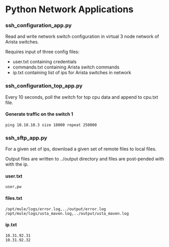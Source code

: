 # Python Network Applications

### ssh_configuration_app.py
Read and write network switch configuration in
virtual 3 node network of Arista switches.

Requires input of three config files:
* user.txt containing credentials
* commands.txt containing Arista switch commands
* ip.txt containing list of ips for Arista switches in network

### ssh_configuration_top_app.py
Every 10 seconds, poll the switch for top 
cpu data and append to cpu.txt file.

#### Generate traffic on the switch 1
```
ping 10.10.10.3 size 18000 repeat 250000
```


### ssh_sftp_app.py
For a given set of ips, download a given set
of remote files to local files.

Output files are written to ../output directory 
and files are post-pended with with the ip. 

#### user.txt
````
user,pw
````

#### files.txt
````
/opt/mule/logs/error.log,../output/error.log
/opt/mule/logs/usta_maven.log,../output/usta_maven.log
````

#### ip.txt
````
10.31.92.31
10.31.92.32
````
